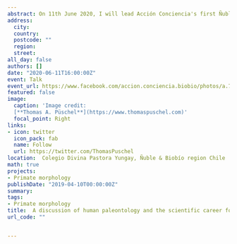 ```yaml
---
abstract: On 11th June 2020, I will lead Acción Conciencia's first Ñuble and Biobio (Chile) high school talks with a conversation on human paleontology and the scientific career for high school students "Una breve introducción a la paleontologia humana". The Acción Conciencia are a group of professionals and students passionate about promoting science and research. Working for evidence-based policies, gender equality and the democratization of knowledge. You can follow their Facebook page  and view the video stream of my talk [here](https://www.facebook.com/accion.conciencia.biobio) [in Spanish].
address:
  city: 
  country: 
  postcode: ""
  region: 
  street: 
all_day: false
authors: []
date: "2020-06-11T16:00:00Z"
event: Talk
event_url: https://www.facebook.com/accion.conciencia.biobio/photos/a.754668684988571/988219191633518/
featured: false
image:
  caption: 'Image credit: 
  [**Thomas A. Püschel**](https://www.thomaspuschel.com)'
  focal_point: Right
links:
- icon: twitter
  icon_pack: fab
  name: Follow
  url: https://twitter.com/ThomasPuschel
location:  Colegio Divina Pastora Yungay, Ñuble & Biobío region Chile
math: true
projects:
- Primate morphology
publishDate: "2019-04-10T00:00:00Z"
summary: 
tags:
- Primate morphology
title:  A discussion of human paleontology and the scientific career for high school students
url_code: ""


---
```


